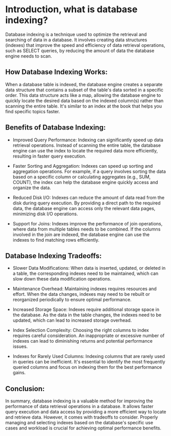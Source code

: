 # Introduction, what is database indexing?

Database indexing is a technique used to optimize the retrieval and searching of data in a database. It involves creating data structures (indexes) that improve the speed and efficiency of data retrieval operations, such as SELECT queries, by reducing the amount of data the database engine needs to scan.

## How Database Indexing Works:
When a database table is indexed, the database engine creates a separate data structure that contains a subset of the table's data sorted in a specific order. This data structure acts like a map, allowing the database engine to quickly locate the desired data based on the indexed column(s) rather than scanning the entire table. It's similar to an index at the book that helps you find specific topics faster.

## Benefits of Database Indexing:

- Improved Query Performance: Indexing can significantly speed up data retrieval operations. Instead of scanning the entire table, the database engine can use the index to locate the required data more efficiently, resulting in faster query execution.

- Faster Sorting and Aggregation: Indexes can speed up sorting and aggregation operations. For example, if a query involves sorting the data based on a specific column or calculating aggregates (e.g., SUM, COUNT), the index can help the database engine quickly access and organize the data.

- Reduced Disk I/O: Indexes can reduce the amount of data read from the disk during query execution. By providing a direct path to the required data, the database engine can access only the relevant data pages, minimizing disk I/O operations.

- Support for Joins: Indexes improve the performance of join operations, where data from multiple tables needs to be combined. If the columns involved in the join are indexed, the database engine can use the indexes to find matching rows efficiently.

## Database Indexing Tradeoffs:

- Slower Data Modifications: When data is inserted, updated, or deleted in a table, the corresponding indexes need to be maintained, which can slow down these data modification operations.

- Maintenance Overhead: Maintaining indexes requires resources and effort. When the data changes, indexes may need to be rebuilt or reorganized periodically to ensure optimal performance.

- Increased Storage Space: Indexes require additional storage space in the database. As the data in the table changes, the indexes need to be updated, which can lead to increased storage overhead.

- Index Selection Complexity: Choosing the right columns to index requires careful consideration. An inappropriate or excessive number of indexes can lead to diminishing returns and potential performance issues.

- Indexes for Rarely Used Columns: Indexing columns that are rarely used in queries can be inefficient. It's essential to identify the most frequently queried columns and focus on indexing them for the best performance gains.

## Conclusion:

In summary, database indexing is a valuable method for improving the performance of data retrieval operations in a database. It allows faster query execution and data access by providing a more efficient way to locate and retrieve data. However, it comes with tradeoffs to consider. Properly managing and selecting indexes based on the database's specific use cases and workload is crucial for achieving optimal performance benefits.